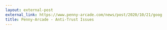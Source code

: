 ```yaml
---
layout: external-post
external_link: https://www.penny-arcade.com/news/post/2020/10/21/goog
title: Penny-Arcade - Anti-Trust Issues
---
```

